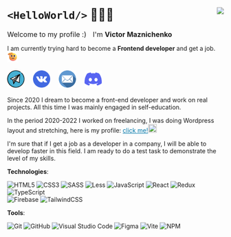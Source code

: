 # `<HelloWorld/>` 🌟🎉👋 <img align="right" src="https://komarev.com/ghpvc/?username=victor-maznichenko&color=2e1065"/>
<div style="font-size:16px;"><span style="margin-right:15px;">Welcome to my profile :)</span>I'm <b>Victor Maznichenko</b></div> 

I am currently trying hard to become a <b>Frontend developer</b> and get a job. <span style="font-size: 20px"><img height="24" width="24" src="./images/find_job.png"/></span>

<div style="display:flex; gap:20px;">
   <a style="display:block;" href="https://t.me/One_twwo_three" target="_blank"><img width="40" height="40" src="./images/telegram.png"/></a>
   <a style="display:block;" href="https://vk.com/one_twwo_three" target="_blank"><img width="40" height="40" src="./images//vk.png"/></a>
   <a style="display:block;" href="mailto:victor_maznichenko@mail.ru" target="_blank"><img width="40" height="40" src="./images//email.png"/></a>
   <a style="display:block;" href="https://discordapp.com/users/500362580288864256/" target="_blank"><img width="40" height="40" src="./images/discord.png"/></a>
</div>
<br>
<div style="max-width:900px;">
   Since 2020 I dream to become a front-end developer and work on real projects. All this time I was mainly engaged in self-education. 

   In the period 2020-2022 I worked on freelancing, I was doing Wordpress layout and stretching, here is my profile: <a style="color:#0177a9;" href="https://www.weblancer.net/users/vmaz/" target="_blank">click me!<img height="20" width="20" src="https://raw.githubusercontent.com/Tarikul-Islam-Anik/Animated-Fluent-Emojis/master/Emojis/Hand%20gestures/Backhand%20Index%20Pointing%20Left.png"/></a>

   I'm sure that if I get a job as a developer in a company, I will be able to develop faster in this field. I am ready to do a test task to demonstrate the level of my skills.
</div>


**Technologies**:

![HTML5](https://img.shields.io/badge/html5-%23E34F26.svg?style=for-the-badge&logo=html5&logoColor=white)
![CSS3](https://img.shields.io/badge/css3-%231572B6.svg?style=for-the-badge&logo=css3&logoColor=white)
![SASS](https://img.shields.io/badge/SASS-hotpink.svg?style=for-the-badge&logo=SASS&logoColor=white)
![Less](https://img.shields.io/badge/less-2B4C80?style=for-the-badge&logo=less&logoColor=white)
![JavaScript](https://img.shields.io/badge/javascript-%23323330.svg?style=for-the-badge&logo=javascript&logoColor=%23F7DF1E)
![React](https://img.shields.io/badge/react-%2320232a.svg?style=for-the-badge&logo=react&logoColor=%2361DAFB)
![Redux](https://img.shields.io/badge/redux-%23593d88.svg?style=for-the-badge&logo=redux&logoColor=white)
![TypeScript](https://img.shields.io/badge/typescript-%23007ACC.svg?style=for-the-badge&logo=typescript&logoColor=white) 
<br>
![Firebase](https://img.shields.io/badge/firebase-%23323330.svg?style=for-the-badge&logo=firebase&logoColor=%23#f97316)
![TailwindCSS](https://img.shields.io/badge/TailwindCSS-%23082f49.svg?style=for-the-badge&logo=TailwindCSS&logoColor=white) 

**Tools**:

![Git](https://img.shields.io/badge/git-%23F05033.svg?style=for-the-badge&logo=git&logoColor=white)
![GitHub](https://img.shields.io/badge/github-%23121011.svg?style=for-the-badge&logo=github&logoColor=white)
![Visual Studio Code](https://img.shields.io/badge/Visual%20Studio%20Code-0078d7.svg?style=for-the-badge&logo=visual-studio-code&logoColor=white)
![Figma](https://img.shields.io/badge/figma-%23F24E1E.svg?style=for-the-badge&logo=figma&logoColor=white)
![Vite](https://img.shields.io/badge/vite-%232e1065.svg?style=for-the-badge&logo=vite&logoColor=f59e0b)
![NPM](https://img.shields.io/badge/NPM-%23CB3837.svg?style=for-the-badge&logo=npm&logoColor=white)